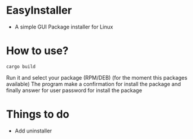 # EasyInstaller
-  A simple GUI Package installer for Linux

# How to use?
`cargo build`


Run it and select your package (RPM/DEB) (for the moment this packages available)
The program make a confirmation for install the package
and finally answer for user password for install the package


# Things to do
-  Add uninstaller
